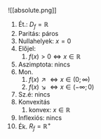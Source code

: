 ![[absolute.png]]

1. Ét.: $D_{f} = \mathbb{R}$
2. Paritás: páros
3. Nullahelyek: $x=0$  
4. Előjel: 
	1. $f(x) > 0 \Leftrightarrow x\in \mathbb{R}$
5. Aszimptota: nincs
6. Mon. 
	1. $f(x)\nearrow \Leftrightarrow x\in\left( 0;\infty \right)$
	2. $f(x) \searrow \Leftrightarrow x\in(-\infty;0)$
7. Sz.é: nincs
8. Konvexitás
	1. konvex: $x\in \mathbb{R}$
9. Inflexiós: nincs
10. Ék. $R_{f}=\mathbb{R}^{+}$